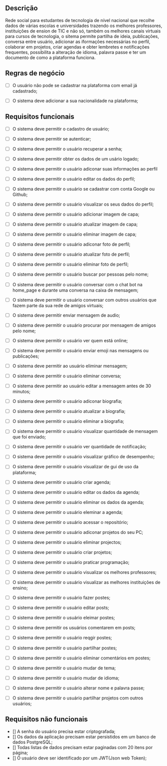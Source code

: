 ## Descrição

Rede social para estudantes de tecnologia de nível nacional que recolhe dados de várias escolas e universidades trazendo os melhores professores, instituições de ension de TIC e não só, também os melhores canais virtuais para cursos de tecnologia, o sitema permite partilha de ideia, publicações, conversa entre usuário, adicionar as iformações necessárias no perfil, colaborar em projetos, criar agendas e obter lembretes e notificações frequentes, possibilita a alteração de idioma, palavra passe e ter um documento de como a plataforma funciona.

## Regras de negócio
- [ ] O usuário não pode se cadastrar na plataforma com email já cadastrado;
- [ ] O sistema deve adicionar a sua nacionalidade na plataforma;


## Requisitos funcionais
- [ ] O sistema deve permitir o cadastro de usuário;
- [ ] O sistema deve permitir se autenticar;
- [ ] O sistema deve permitir o usuário recuperar a senha;
- [ ] O sistema deve permitir obter os dados de um usário logado;
- [ ] O sistema deve permitir o usuário adiconar suas informações ao perfil
- [ ] O sistema deve permitir o usuário editar os dados do perfil;
- [ ] O sistema deve permitir o usuário se cadastrar com conta Google ou Github;
- [ ] O sistema deve permitir o usuário visualizar os seus dados do perfil;
- [ ] O sistema deve permitir o usuário adicionar imagem de capa;
- [ ] O sistema deve permitir o usuário atualizar imagem de capa;
- [ ] O sistema deve permitir o usuário eliminar imagem de capa;
- [ ] O sistema deve permitir o usuário adiconar foto de perfil;
- [ ] O sistema deve permitir o usuário atualizar foto de perfil;
- [ ] O sistema deve permitir o usuário eliminar foto de perfil;
- [ ] O sistema deve permitir o usuário buscar por pessoas pelo nome;
- [ ] O sistema deve permitir o usuário conversar com o chat bot na home_page e durante uma conversa na caixa de mensagem;
- [ ] O sistema deve permitir o usuário conversar com outros usuários que fazem parte da sua rede de amigos virtuais;
- [ ]  O sistema deve permitir enviar mensagem de audio;
- [ ] O sistema deve permitir o usuário procurar por mensagem de amigos pelo nome;
- [ ] O sistema deve permitir o usuário ver quem está online;
- [ ] O sistema deve permitir o usuário enviar emoji nas mensagens ou publicações;
- [ ] O sistema deve permitir ao usuário eliminar mensagem;
- [ ] O sistema deve permitir o usuário eliminar conversa;
- [ ] O sistema deve permitir ao usuário editar a mensagem antes de 30 minutos; 
- [ ] O sistema deve permitir o usuário adiconar biografia;
- [ ] O sistema deve permitir o usuário atualizar a biografia;
- [ ] O sistema deve permitir o usuário eliminar a biografia;
- [ ] O sistema deve permitir o usuário visualizar quantidade de mensagem que foi enviado;
- [ ] O sistema deve permitir o usuário ver quantidade de notificação;
- [ ] O sistema deve permitir o usuário visualizar gráfico de desempenho;
- [ ] O sistema deve permitir o usuário visualizar de gui de uso da plataforma;
- [ ] O sistema deve permitir o usuário criar agenda;
- [ ] O sistema deve permitir o usuário editar os dados da agenda;
- [ ] O sistema deve permitir o usuário eliminar os dados da agenda;
- [ ] O sistema deve permitir o usuário eleminar a agenda;
- [ ] O sistema deve permitir o usuário acessar o repositório;
- [ ] O sistema deve permitir o usuário adiconar projetos do seu PC;
- [ ] O sistema deve permitir o usuário eliminar projectos;
- [ ] O sistema deve permitir o usuário criar projetos;
- [ ] O sistema deve permitir o usuário praticar programação;
- [ ] O sistema deve permitir o usuário visualizar os melhores professores;
- [ ] O sistema deve permitir o usuário visualizar as melhores instituições de ensino;
- [ ] O sistema deve permitir o usuário fazer postes;
- [ ] O sistema deve permitir o usuário editar posts;
- [ ] O sistema deve permitir o usuário eleimar postes;
- [ ] O sistema deve permitir os usuários comentarem em posts;
- [ ] O sistema deve permitir o usuário reqgir postes;
- [ ] O sistema deve permitir o usuário partilhar postes;
- [ ] O sistema deve permitir o usuário eliminar comentários em postes;
- [ ] O sistema deve permitir o usuário mudar de tema;
- [ ] O sistema deve permitir o usuário mudar de idioma;
- [ ] O sistema deve permitir o usuário alterar nome e palavra passe;
- [ ] O sistema deve permitir o usuário partilhar projetos com outros usuários;


## Requisitos não funcionais
- [] A senha do usuário precisa estar criptografada;
- [] Os dados da aplicação precisam estar persistidos em um banco de dados PostgreSQL;
- [] Todas listas de dados precisam estar paginadas com 20 itens por página;
- [] O usuário deve ser identificado por um JWT(Json web Token);